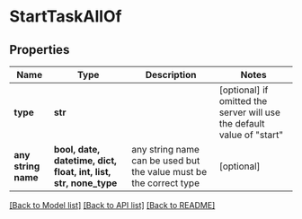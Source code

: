 # StartTaskAllOf


## Properties
Name | Type | Description | Notes
------------ | ------------- | ------------- | -------------
**type** | **str** |  | [optional]  if omitted the server will use the default value of "start"
**any string name** | **bool, date, datetime, dict, float, int, list, str, none_type** | any string name can be used but the value must be the correct type | [optional]

[[Back to Model list]](../README.md#documentation-for-models) [[Back to API list]](../README.md#documentation-for-api-endpoints) [[Back to README]](../README.md)


